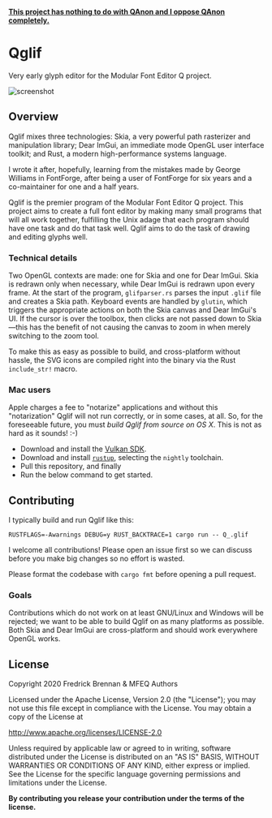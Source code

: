 [**This project has nothing to do with QAnon and I oppose QAnon completely.**](https://github.com/mfeq/mfeq/blob/master/doc/QAnon.md)

# Qglif

Very early glyph editor for the Modular Font Editor Q project.

![screenshot](https://raw.githubusercontent.com/mfeq/Qglif/master/doc/screenshot.png)

## Overview

Qglif mixes three technologies: Skia, a very powerful path rasterizer and manipulation library; Dear ImGui, an immediate mode OpenGL user interface toolkit; and Rust, a modern high-performance systems language.

I wrote it after, hopefully, learning from the mistakes made by George Williams in FontForge, after being a user of FontForge for six years and a co-maintainer for one and a half years.

Qglif is the premier program of the Modular Font Editor Q project. This project aims to create a full font editor by making many small programs that will all work together, fulfilling the Unix adage that each program should have one task and do that task well. Qglif aims to do the task of drawing and editing glyphs well.

### Technical details

Two OpenGL contexts are made: one for Skia and one for Dear ImGui. Skia is redrawn only when necessary, while Dear ImGui is redrawn upon every frame. At the start of the program, `glifparser.rs` parses the input `.glif` file and creates a Skia path. Keyboard events are handled by `glutin`, which triggers the appropriate actions on both the Skia canvas and Dear ImGui's UI. If the cursor is over the toolbox, then clicks are not passed down to Skia&mdash;this has the benefit of not causing the canvas to zoom in when merely switching to the zoom tool.

To make this as easy as possible to build, and cross-platform without hassle, the SVG icons are compiled right into the binary via the Rust `include_str!` macro.

### Mac users

Apple charges a fee to "notarize" applications and without this "notarization" Qglif will not run correctly, or in some cases, at all. So, for the foreseeable future, you must _build Qglif from source on OS X_. This is not as hard as it sounds! :-)

* Download and install the [Vulkan SDK](https://vulkan.lunarg.com/).
* Download and install [`rustup`](https://rustup.rs/), selecting the `nightly` toolchain.
* Pull this repository, and finally
* Run the below command to get started.

## Contributing

I typically build and run Qglif like this:

```
RUSTFLAGS=-Awarnings DEBUG=y RUST_BACKTRACE=1 cargo run -- Q_.glif
```

I welcome all contributions! Please open an issue first so we can discuss before you make big changes so no effort is wasted.

Please format the codebase with `cargo fmt` before opening a pull request.

### Goals

Contributions which do not work on at least GNU/Linux and Windows will be rejected; we want to be able to build Qglif on as many platforms as possible. Both Skia and Dear ImGui are cross-platform and should work everywhere OpenGL works.

## License

Copyright 2020 Fredrick Brennan & MFEQ Authors

Licensed under the Apache License, Version 2.0 (the "License");
you may not use this file except in compliance with the License.
You may obtain a copy of the License at

  http://www.apache.org/licenses/LICENSE-2.0

Unless required by applicable law or agreed to in writing, software
distributed under the License is distributed on an "AS IS" BASIS,
WITHOUT WARRANTIES OR CONDITIONS OF ANY KIND, either express or implied.
See the License for the specific language governing permissions and
limitations under the License.

**By contributing you release your contribution under the terms of the license.**
